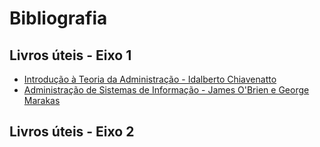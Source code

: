 # Bibliografia 
## Livros úteis - Eixo 1
* [Introdução à Teoria da Administração - Idalberto Chiavenatto](https://www.academia.edu/9591999/CHIAVENATTO_Idalberto_Introdu%C3%A7%C3%A3o_%C3%A0_teoria_geral_da_administra%C3%A7%C3%A3o_3a_ed)
* [Administração de Sistemas de Informação - James O'Brien e George Marakas](https://www.academia.edu/9991881/Administracao_de_sistemas_de_informacao)

## Livros úteis - Eixo 2  

